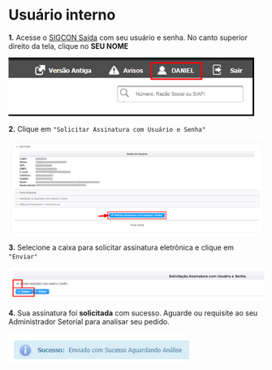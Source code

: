 # Usuário interno

**1.** Acesse o [SIGCON Saída](https://sigconsaida.mg.gov.br/) com seu usuário e senha. No canto superior direito da tela, clique no **SEU NOME**

![](<../../../.gitbook/assets/image (458).png>)

**2.** Clique em `"Solicitar Assinatura com Usuário e Senha"`&#x20;

![](<../../../.gitbook/assets/image (380).png>)

**3.** Selecione a caixa para solicitar assinatura eletrônica e clique em `"Enviar"`&#x20;

![](<../../../.gitbook/assets/image (504).png>)

**4.** Sua assinatura foi **solicitada** com sucesso. Aguarde ou requisite ao seu Administrador Setorial para analisar seu pedido.

![](<../../../.gitbook/assets/image (300).png>)
